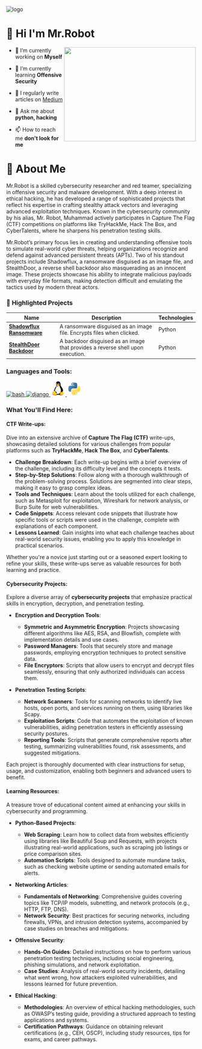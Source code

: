 ![logo](https://i.pinimg.com/originals/d1/99/85/d19985b7a77bd7824730536b2d2f57bd.jpg)

# 👋 Hi I'm Mr.Robot 

<img src="me.gif" align="right" height='250' width='350' />


- 🔭 I’m currently working on **Myself**

- 🌱 I’m currently learning **Offensive Security**

- 📝 I regularly write articles on [Medium](https://medium.com/@mr.robot.meaw)

- 💬 Ask me about **python, hacking**

- 📫 How to reach me **don't look for me**

  

# 👤 About Me
Mr.Robot is a skilled cybersecurity researcher and red teamer, specializing in offensive security and malware development. With a deep interest in ethical hacking, he has developed a range of sophisticated projects that reflect his expertise in crafting stealthy attack vectors and leveraging advanced exploitation techniques. Known in the cybersecurity community by his alias, Mr. Robot, Muhammad actively participates in Capture The Flag (CTF) competitions on platforms like TryHackMe, Hack The Box, and CyberTalents, where he sharpens his penetration testing skills.

Mr.Robot’s primary focus lies in creating and understanding offensive tools to simulate real-world cyber threats, helping organizations recognize and defend against advanced persistent threats (APTs). Two of his standout projects include Shadowflux, a ransomware disguised as an image file, and StealthDoor, a reverse shell backdoor also masquerading as an innocent image. These projects showcase his ability to integrate malicious payloads with everyday file formats, making detection difficult and emulating the tactics used by modern threat actors.

### 🔐 **Highlighted Projects**

| Name | Description | Technologies |  
| --- | --- | --- |  
| **[Shadowflux Ransomware](https://github.com/Mr.Robot/shadowflux)** | A ransomware disguised as an image file. Encrypts files when clicked. | Python |  
| **[StealthDoor Backdoor](https://github.com/Mr.Robot/stealthdoor)** | A backdoor disguised as an image that provides a reverse shell upon execution. | Python |  

<h3 align="left">Languages and Tools:</h3>
<p align="left"> <a href="https://www.gnu.org/software/bash/" target="_blank" rel="noreferrer"> <img src="https://www.vectorlogo.zone/logos/gnu_bash/gnu_bash-icon.svg" alt="bash" width="40" height="40"/> </a> <a href="https://www.djangoproject.com/" target="_blank" rel="noreferrer"> <img src="https://cdn.worldvectorlogo.com/logos/django.svg" alt="django" width="40" height="40"/> </a> <a href="https://www.linux.org/" target="_blank" rel="noreferrer"> <img src="https://raw.githubusercontent.com/devicons/devicon/master/icons/linux/linux-original.svg" alt="linux" width="40" height="40"/> </a> <a href="https://www.python.org" target="_blank" rel="noreferrer"> <img src="https://raw.githubusercontent.com/devicons/devicon/master/icons/python/python-original.svg" alt="python" width="40" height="40"/> </a> </p>

### What You'll Find Here:

#### **CTF Write-ups:**
Dive into an extensive archive of **Capture The Flag (CTF)** write-ups, showcasing detailed solutions for various challenges from popular platforms such as **TryHackMe**, **Hack The Box**, and **CyberTalents**. 

- **Challenge Breakdown**: Each write-up begins with a brief overview of the challenge, including its difficulty level and the concepts it tests. 
- **Step-by-Step Solutions**: Follow along with a thorough walkthrough of the problem-solving process. Solutions are segmented into clear steps, making it easy to grasp complex ideas. 
- **Tools and Techniques**: Learn about the tools utilized for each challenge, such as Metasploit for exploitation, Wireshark for network analysis, or Burp Suite for web vulnerabilities. 
- **Code Snippets**: Access relevant code snippets that illustrate how specific tools or scripts were used in the challenge, complete with explanations of each component.
- **Lessons Learned**: Gain insights into what each challenge teaches about real-world security issues, enabling you to apply this knowledge in practical scenarios.

Whether you're a novice just starting out or a seasoned expert looking to refine your skills, these write-ups serve as valuable resources for both learning and practice.

#### **Cybersecurity Projects:**
Explore a diverse array of **cybersecurity projects** that emphasize practical skills in encryption, decryption, and penetration testing. 

- **Encryption and Decryption Tools**:
  - **Symmetric and Asymmetric Encryption**: Projects showcasing different algorithms like AES, RSA, and Blowfish, complete with implementation details and use cases.
  - **Password Managers**: Tools that securely store and manage passwords, employing encryption techniques to protect sensitive data.
  - **File Encryptors**: Scripts that allow users to encrypt and decrypt files seamlessly, ensuring that only authorized individuals can access them.

- **Penetration Testing Scripts**:
  - **Network Scanners**: Tools for scanning networks to identify live hosts, open ports, and services running on them, using libraries like Scapy.
  - **Exploitation Scripts**: Code that automates the exploitation of known vulnerabilities, aiding penetration testers in efficiently assessing security postures.
  - **Reporting Tools**: Scripts that generate comprehensive reports after testing, summarizing vulnerabilities found, risk assessments, and suggested mitigations.

Each project is thoroughly documented with clear instructions for setup, usage, and customization, enabling both beginners and advanced users to benefit.

#### **Learning Resources:**
A treasure trove of educational content aimed at enhancing your skills in cybersecurity and programming.

- **Python-Based Projects**:
  - **Web Scraping**: Learn how to collect data from websites efficiently using libraries like Beautiful Soup and Requests, with projects illustrating real-world applications, such as scraping job listings or price comparison sites.
  - **Automation Scripts**: Tools designed to automate mundane tasks, such as checking website uptime or sending automated emails for alerts.

- **Networking Articles**:
  - **Fundamentals of Networking**: Comprehensive guides covering topics like TCP/IP models, subnetting, and network protocols (e.g., HTTP, FTP, DNS).
  - **Network Security**: Best practices for securing networks, including firewalls, VPNs, and intrusion detection systems, accompanied by case studies on breaches and mitigations.

- **Offensive Security**:
  - **Hands-On Guides**: Detailed instructions on how to perform various penetration testing techniques, including social engineering, phishing simulations, and network exploitation.
  - **Case Studies**: Analysis of real-world security incidents, detailing what went wrong, how attackers exploited vulnerabilities, and lessons learned for future prevention.

- **Ethical Hacking**:
  - **Methodologies**: An overview of ethical hacking methodologies, such as OWASP’s testing guide, providing a structured approach to testing applications and systems.
  - **Certification Pathways**: Guidance on obtaining relevant certifications (e.g., CEH, OSCP), including study resources, tips for exams, and career pathways.
